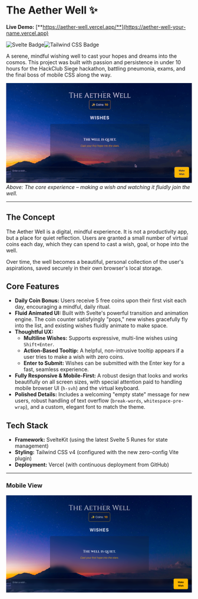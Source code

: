 # The Aether Well ✨

**Live Demo:** [**https://aether-well.vercel.app/**](https://aether-well-your-name.vercel.app)

![Svelte Badge](https://img.shields.io/badge/Svelte-FF3E00?logo=svelte&logoColor=fff&style=for-the-badge)![Tailwind CSS Badge](https://img.shields.io/badge/Tailwind%20CSS-06B6D4?logo=tailwindcss&logoColor=fff&style=for-the-badge)

A serene, mindful wishing well to cast your hopes and dreams into the cosmos. This project was built with passion and persistence in under 10 hours for the HackClub Siege hackathon, battling pneumonia, exams, and the final boss of mobile CSS along the way.

![Aether Well Demo GIF](demo.gif)
_Above: The core experience – making a wish and watching it fluidly join the well._

---

## The Concept

The Aether Well is a digital, mindful experience. It is not a productivity app, but a place for quiet reflection. Users are granted a small number of virtual coins each day, which they can spend to cast a wish, goal, or hope into the well.

Over time, the well becomes a beautiful, personal collection of the user's aspirations, saved securely in their own browser's local storage.

## Core Features

*   **Daily Coin Bonus:** Users receive 5 free coins upon their first visit each day, encouraging a mindful, daily ritual.
*   **Fluid Animated UI:** Built with Svelte's powerful transition and animation engine. The coin counter satisfyingly "pops," new wishes gracefully fly into the list, and existing wishes fluidly animate to make space.
*   **Thoughtful UX:**
    *   **Multiline Wishes:** Supports expressive, multi-line wishes using `Shift+Enter`.
    *   **Action-Based Tooltip:** A helpful, non-intrusive tooltip appears if a user tries to make a wish with zero coins.
    *   **Enter to Submit:** Wishes can be submitted with the Enter key for a fast, seamless experience.
*   **Fully Responsive & Mobile-First:** A robust design that looks and works beautifully on all screen sizes, with special attention paid to handling mobile browser UI (`h-svh`) and the virtual keyboard.
*   **Polished Details:** Includes a welcoming "empty state" message for new users, robust handling of text overflow (`break-words`, `whitespace-pre-wrap`), and a custom, elegant font to match the theme.

## Tech Stack

*   **Framework:** SvelteKit (using the latest Svelte 5 Runes for state management)
*   **Styling:** Tailwind CSS v4 (configured with the new zero-config Vite plugin)
*   **Deployment:** Vercel (with continuous deployment from GitHub)

---

### Mobile View

![Aether Well Mobile Screenshot](screenshot.png)